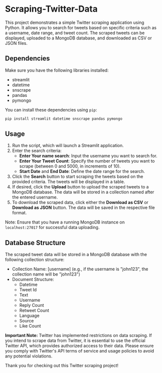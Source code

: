 # Scraping-Twitter-Data
This project demonstrates a simple Twitter scraping application using Python. It allows you to search for tweets based on specific criteria such as a username, date range, and tweet count. The scraped tweets can be displayed, uploaded to a MongoDB database, and downloaded as CSV or JSON files.

## Dependencies
Make sure you have the following libraries installed:
- streamlit
- datetime
- snscrape
- pandas
- pymongo

You can install these dependencies using `pip`:
```bash
pip install streamlit datetime snscrape pandas pymongo
```

## Usage
1. Run the script, which will launch a Streamlit application.
2. Enter the search criteria:
   - **Enter Your name search**: Input the username you want to search for.
   - **Enter Your Tweet Count**: Specify the number of tweets you want to scrape (between 0 and 5000, in increments of 10).
   - **Start Date** and **End Date**: Define the date range for the search.
3. Click the **Search** button to start scraping the tweets based on the provided criteria. The tweets will be displayed in a table.
4. If desired, click the **Upload** button to upload the scraped tweets to a MongoDB database. The data will be stored in a collection named after the entered username.
5. To download the scraped data, click either the **Download as CSV** or **Download as JSON** button. The data will be saved in the respective file format.

Note: Ensure that you have a running MongoDB instance on `localhost:27017` for successful data uploading.

## Database Structure
The scraped tweet data will be stored in a MongoDB database with the following collection structure:
- Collection Name: [username] (e.g., if the username is "john123", the collection name will be "john123")
- Document Structure:
  - Datetime
  - Tweet Id
  - Text
  - Username
  - Reply Count
  - Retweet Count
  - Language
  - Source
  - Like Count

**Important Note:** Twitter has implemented restrictions on data scraping. If you intend to scrape data from Twitter, it is essential to use the official Twitter API, which provides authorized access to their data. Please ensure you comply with Twitter's API terms of service and usage policies to avoid any potential violations.

Thank you for checking out this Twitter scraping project!
